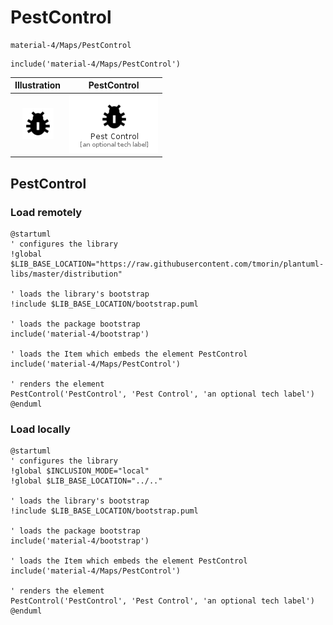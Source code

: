 # PestControl


```text
material-4/Maps/PestControl
```

```text
include('material-4/Maps/PestControl')
```



| Illustration | PestControl |
| :---: | :---: |
| ![illustration for Illustration](../../material-4/Maps/PestControl.png) | ![illustration for PestControl](../../material-4/Maps/PestControl.Local.png) |




## PestControl

### Load remotely
```plantuml
@startuml
' configures the library
!global $LIB_BASE_LOCATION="https://raw.githubusercontent.com/tmorin/plantuml-libs/master/distribution"

' loads the library's bootstrap
!include $LIB_BASE_LOCATION/bootstrap.puml

' loads the package bootstrap
include('material-4/bootstrap')

' loads the Item which embeds the element PestControl
include('material-4/Maps/PestControl')

' renders the element
PestControl('PestControl', 'Pest Control', 'an optional tech label')
@enduml
```

### Load locally
```plantuml
@startuml
' configures the library
!global $INCLUSION_MODE="local"
!global $LIB_BASE_LOCATION="../.."

' loads the library's bootstrap
!include $LIB_BASE_LOCATION/bootstrap.puml

' loads the package bootstrap
include('material-4/bootstrap')

' loads the Item which embeds the element PestControl
include('material-4/Maps/PestControl')

' renders the element
PestControl('PestControl', 'Pest Control', 'an optional tech label')
@enduml
```


